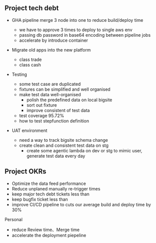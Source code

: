 

## Project tech debt
- GHA pipeline merge 3 node into one to reduce build/deploy time
	- we have to approve 3 times to deploy to single aws env
	- passing db password in base64 encoding between pipeline jobs
	- accelerate by introduce container
- Migrate old apps into the new platform
	- class trade
	- class cash
- Testing
	- some test case are duplicated
	- fixtures can be simplified and well organised
	- make test data well-organised
		- polish the predefined data on local bigsite
		- sort out fixture
		- improve  consistent of test data
	- test coverage 95.72%
	- how to test stepfunction definition
	
- UAT environment
	- need a way to track bigsite schema change
	- create clean and consistent test data on stg
		- create some agentic lambda on dev or stg to mimic user, generate test data every day

## Project OKRs
- Optimize the data feed performance
- Reduce unplaned manually re-trigger times
- keep major tech debt tickets less than
- keep bugfix ticket less than
- improve CI/CD pipeline to cuts our average build and deploy time by 30%



Personal
- reduce Review time、Merge time
- accelerate the deployment piepeline